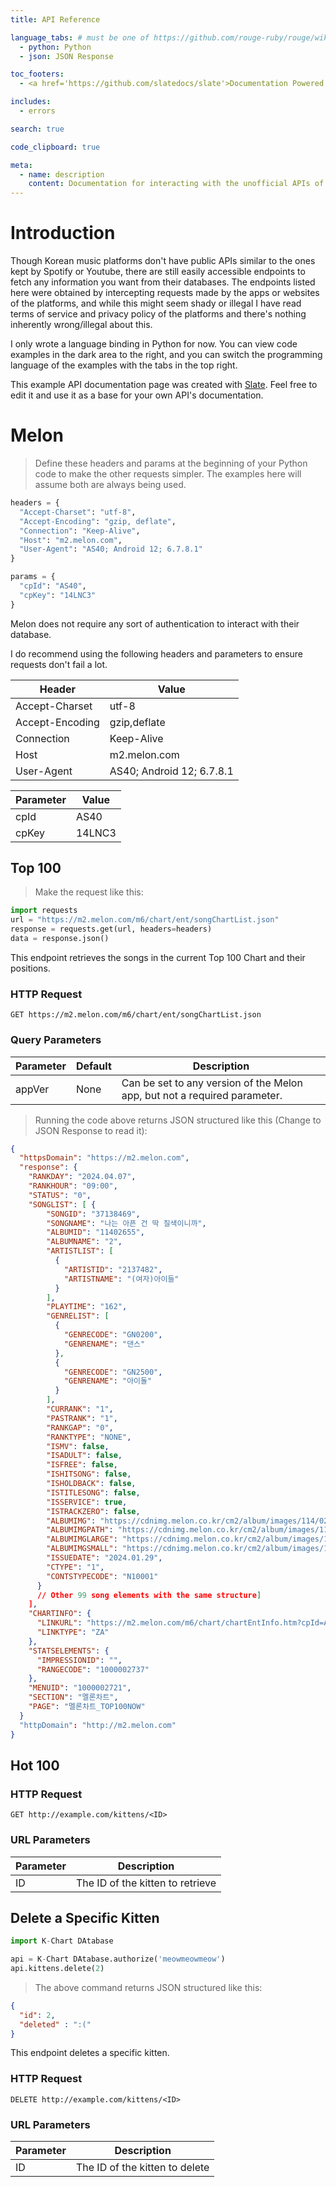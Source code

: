 ```yaml
---
title: API Reference

language_tabs: # must be one of https://github.com/rouge-ruby/rouge/wiki/List-of-supported-languages-and-lexers
  - python: Python
  - json: JSON Response

toc_footers:
  - <a href='https://github.com/slatedocs/slate'>Documentation Powered by Slate</a>

includes:
  - errors

search: true

code_clipboard: true

meta:
  - name: description
    content: Documentation for interacting with the unofficial APIs of Korean Chart Platforms
---
```


# Introduction

Though Korean music platforms don't have public APIs similar to the ones kept by Spotify or Youtube, there are still easily accessible endpoints to fetch any information you want from their databases. The endpoints listed here were obtained by intercepting requests made by the apps or websites of the platforms, and while this might seem shady or illegal I have read terms of service and privacy policy of the platforms and there's nothing inherently wrong/illegal about this.

I only wrote a language binding in Python for now. You can view code examples in the dark area to the right, and you can switch the programming language of the examples with the tabs in the top right.

This example API documentation page was created with [Slate](https://github.com/slatedocs/slate). Feel free to edit it and use it as a base for your own API's documentation.

# Melon


> Define these headers and params at the beginning of your Python code to make the other requests simpler. 
> The examples here will assume both are always being used.

```python
headers = {
  "Accept-Charset": "utf-8",
  "Accept-Encoding": "gzip, deflate",
  "Connection": "Keep-Alive",
  "Host": "m2.melon.com",
  "User-Agent": "AS40; Android 12; 6.7.8.1"
}

params = {
  "cpId": "AS40",
  "cpKey": "14LNC3" 
}
``` 

Melon does not require any sort of authentication to interact with their database.

I do recommend using the following headers and parameters to ensure requests don't fail a lot.

Header | Value
-------- | -------
|Accept-Charset|utf-8
|Accept-Encoding|gzip,deflate
|Connection|Keep-Alive
|Host|m2.melon.com
|User-Agent|AS40; Android 12; 6.7.8.1

Parameter | Value 
----- | -----
cpId | AS40
cpKey | 14LNC3

## Top 100

> Make the request like this:

```python
import requests
url = "https://m2.melon.com/m6/chart/ent/songChartList.json"
response = requests.get(url, headers=headers)
data = response.json()
```

This endpoint retrieves the songs in the current Top 100 Chart and their positions.

### HTTP Request

`GET https://m2.melon.com/m6/chart/ent/songChartList.json`

### Query Parameters

Parameter | Default | Description
--------- | ------- | -----------
appVer | None | Can be set to any version of the Melon app, but not a required parameter.


> Running the code above returns JSON structured like this (Change to JSON Response to read it):

```json
{
  "httpsDomain": "https://m2.melon.com",
  "response": {
    "RANKDAY": "2024.04.07",
    "RANKHOUR": "09:00",
    "STATUS": "0",
    "SONGLIST": [ {
        "SONGID": "37138469",
        "SONGNAME": "나는 아픈 건 딱 질색이니까",
        "ALBUMID": "11402655",
        "ALBUMNAME": "2",
        "ARTISTLIST": [
          {
            "ARTISTID": "2137482",
            "ARTISTNAME": "(여자)아이들"
          }
        ],
        "PLAYTIME": "162",
        "GENRELIST": [
          {
            "GENRECODE": "GN0200",
            "GENRENAME": "댄스"
          },
          {
            "GENRECODE": "GN2500",
            "GENRENAME": "아이돌"
          }
        ],
        "CURRANK": "1",
        "PASTRANK": "1",
        "RANKGAP": "0",
        "RANKTYPE": "NONE",
        "ISMV": false,
        "ISADULT": false,
        "ISFREE": false,
        "ISHITSONG": false,
        "ISHOLDBACK": false,
        "ISTITLESONG": false,
        "ISSERVICE": true,
        "ISTRACKZERO": false,
        "ALBUMIMG": "https://cdnimg.melon.co.kr/cm2/album/images/114/02/655/11402655_20240129121016_500.jpg?c78f36957ea2f748def29fe988f9518c/melon/resize/144/optimize/90",
        "ALBUMIMGPATH": "https://cdnimg.melon.co.kr/cm2/album/images/114/02/655/11402655_20240129121016_500.jpg?c78f36957ea2f748def29fe988f9518c/melon/resize/144/optimize/90",
        "ALBUMIMGLARGE": "https://cdnimg.melon.co.kr/cm2/album/images/114/02/655/11402655_20240129121016_500.jpg?c78f36957ea2f748def29fe988f9518c/melon/optimize/90",
        "ALBUMIMGSMALL": "https://cdnimg.melon.co.kr/cm2/album/images/114/02/655/11402655_20240129121016_500.jpg?c78f36957ea2f748def29fe988f9518c/melon/resize/50/optimize/90",
        "ISSUEDATE": "2024.01.29",
        "CTYPE": "1",
        "CONTSTYPECODE": "N10001"
      } 
      // Other 99 song elements with the same structure]
    ],
    "CHARTINFO": {
      "LINKURL": "https://m2.melon.com/m6/chart/chartEntInfo.htm?cpId=AS40&appVer=6.7.8.1",
      "LINKTYPE": "ZA"
    },
    "STATSELEMENTS": {
      "IMPRESSIONID": "",
      "RANGECODE": "1000002737"
    },
    "MENUID": "1000002721",
    "SECTION": "멜론차트",
    "PAGE": "멜론차트_TOP100NOW"
  }
  "httpDomain": "http://m2.melon.com"
}
```

## Hot 100

### HTTP Request

`GET http://example.com/kittens/<ID>`

### URL Parameters

Parameter | Description
--------- | -----------
ID | The ID of the kitten to retrieve

## Delete a Specific Kitten

```python
import K-Chart DAtabase

api = K-Chart DAtabase.authorize('meowmeowmeow')
api.kittens.delete(2)
```

> The above command returns JSON structured like this:

```json
{
  "id": 2,
  "deleted" : ":("
}
```

This endpoint deletes a specific kitten.

### HTTP Request

`DELETE http://example.com/kittens/<ID>`

### URL Parameters

Parameter | Description
--------- | -----------
ID | The ID of the kitten to delete

